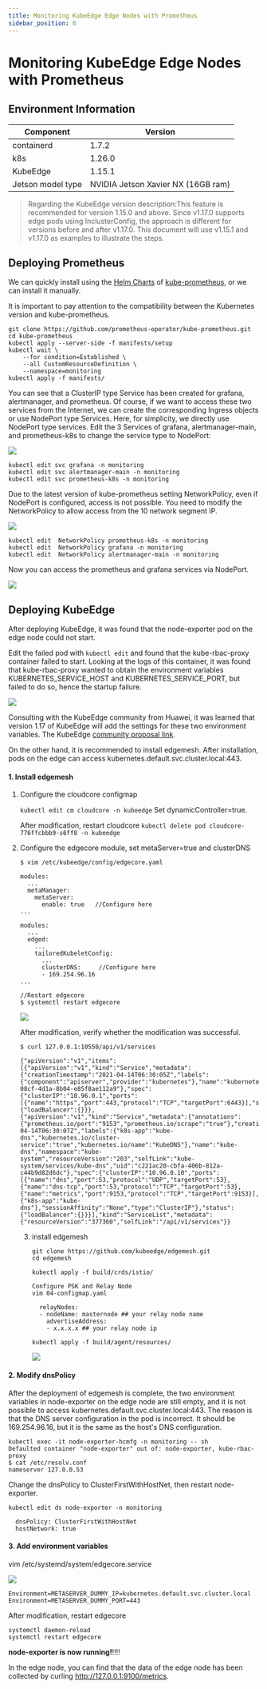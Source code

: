```yaml
---
title: Monitoring KubeEdge Edge Nodes with Prometheus
sidebar_position: 6
---
```

# Monitoring KubeEdge Edge Nodes with Prometheus

## Environment Information

| Component  | Version                            |
|------------| ---------------------------------- |
| containerd | 1.7.2                              |
| k8s        | 1.26.0                             |
| KubeEdge   | 1.15.1              |
| Jetson model type    | NVIDIA Jetson Xavier NX (16GB ram) |

> Regarding the KubeEdge version description:This feature is recommended for version 1.15.0 and above. Since v1.17.0 supports edge pods using InclusterConfig, the approach is different for versions before and after v1.17.0. This document will use v1.15.1 and v1.17.0 as examples to illustrate the steps.
## Deploying Prometheus

We can quickly install using the [Helm Charts](https://prometheus-community.github.io/helm-charts/)  of [kube-prometheus](https://github.com/prometheus-operator/kube-prometheus), or we can install it manually.

It is important to pay attention to the compatibility between the Kubernetes version and kube-prometheus.

```shell
git clone https://github.com/prometheus-operator/kube-prometheus.git
cd kube-prometheus
kubectl apply --server-side -f manifests/setup
kubectl wait \
	--for condition=Established \
	--all CustomResourceDefinition \
	--namespace=monitoring
kubectl apply -f manifests/
```

You can see that a ClusterIP type Service has been created for grafana, alertmanager, and prometheus. Of course, if we want to access these two services from the Internet, we can create the corresponding Ingress objects or use NodePort type Services. Here, for simplicity, we directly use NodePort type services. Edit the 3 Services of grafana, alertmanager-main, and prometheus-k8s to change the service type to NodePort:

![](../..\static\img\advanced\image-20240524161614721.png)

```shell
kubectl edit svc grafana -n monitoring
kubectl edit svc alertmanager-main -n monitoring
kubectl edit svc prometheus-k8s -n monitoring
```

Due to the latest version of kube-prometheus setting NetworkPolicy, even if NodePort is configured, access is not possible. You need to modify the NetworkPolicy to allow access from the 10 network segment IP.

![](../..\static\img\advanced\image-20240530111340823.png)

```
kubectl edit  NetworkPolicy prometheus-k8s -n monitoring
kubectl edit  NetworkPolicy grafana -n monitoring
kubectl edit  NetworkPolicy alertmanager-main -n monitoring
```

Now you can access the prometheus and grafana services via NodePort.

![](../..\static\img\advanced\image-20240530111642034.png)



## **Deploying**  KubeEdge 

After deploying KubeEdge, it was found that the node-exporter pod on the edge node could not start.

Edit the failed pod with `kubectl edit` and found that the kube-rbac-proxy container failed to start. Looking at the logs of this container, it was found that kube-rbac-proxy wanted to obtain the environment variables KUBERNETES_SERVICE_HOST and KUBERNETES_SERVICE_PORT, but failed to do so, hence the startup failure.

![](../..\static\img\advanced\image-20240612153658785.png)

Consulting with the KubeEdge community from Huawei, it was learned that version 1.17 of KubeEdge will add the settings for these two environment variables. The KubeEdge [community proposal link](https://github.com/wackxu/kubeedge/blob/4a7c00783de9b11e56e56968b2cc950a7d32a403/docs/proposals/edge-pod-list-watch-natively.md).

On the other hand, it is recommended to install edgemesh. After installation, pods on the edge can access kubernetes.default.svc.cluster.local:443.

####  1. Install  edgemesh

1. Configure the cloudcore configmap 

   `kubectl edit cm cloudcore -n kubeedge`   Set  dynamicController=true.

   After modification, restart cloudcore `kubectl delete pod cloudcore-776ffcbbb9-s6ff8 -n kubeedge`

2. Configure the edgecore module, set metaServer=true and clusterDNS

   ```shell
   $ vim /etc/kubeedge/config/edgecore.yaml
   
   modules:
     ...
     metaManager:
       metaServer:
         enable: true   //Configure here
   ...
   
   modules:
     ...
     edged:
       ...
       tailoredKubeletConfig:
         ...
         clusterDNS:     //Configure here
         - 169.254.96.16
   ...
   
   //Restart edgecore
   $ systemctl restart edgecore
   ```

   ![](../..\static\img\advanced\image-20240329152628525.png)

   

   After modification, verify whether the modification was successful.

   ```
   $ curl 127.0.0.1:10550/api/v1/services
   
   {"apiVersion":"v1","items":[{"apiVersion":"v1","kind":"Service","metadata":{"creationTimestamp":"2021-04-14T06:30:05Z","labels":{"component":"apiserver","provider":"kubernetes"},"name":"kubernetes","namespace":"default","resourceVersion":"147","selfLink":"default/services/kubernetes","uid":"55eeebea-08cf-4d1a-8b04-e85f8ae112a9"},"spec":{"clusterIP":"10.96.0.1","ports":[{"name":"https","port":443,"protocol":"TCP","targetPort":6443}],"sessionAffinity":"None","type":"ClusterIP"},"status":{"loadBalancer":{}}},{"apiVersion":"v1","kind":"Service","metadata":{"annotations":{"prometheus.io/port":"9153","prometheus.io/scrape":"true"},"creationTimestamp":"2021-04-14T06:30:07Z","labels":{"k8s-app":"kube-dns","kubernetes.io/cluster-service":"true","kubernetes.io/name":"KubeDNS"},"name":"kube-dns","namespace":"kube-system","resourceVersion":"203","selfLink":"kube-system/services/kube-dns","uid":"c221ac20-cbfa-406b-812a-c44b9d82d6dc"},"spec":{"clusterIP":"10.96.0.10","ports":[{"name":"dns","port":53,"protocol":"UDP","targetPort":53},{"name":"dns-tcp","port":53,"protocol":"TCP","targetPort":53},{"name":"metrics","port":9153,"protocol":"TCP","targetPort":9153}],"selector":{"k8s-app":"kube-dns"},"sessionAffinity":"None","type":"ClusterIP"},"status":{"loadBalancer":{}}}],"kind":"ServiceList","metadata":{"resourceVersion":"377360","selfLink":"/api/v1/services"}}
   
   ```

   3. install edgemesh

      ```
      git clone https://github.com/kubeedge/edgemesh.git
      cd edgemesh
      
      kubectl apply -f build/crds/istio/
      
      Configure PSK and Relay Node 
      vim 04-configmap.yaml
      
        relayNodes:
        - nodeName: masternode ## your relay node name
          advertiseAddress:
          - x.x.x.x ## your relay node ip
      
      kubectl apply -f build/agent/resources/
      ```
      
      ![](../..\static\img\advanced\image-20240329154436074.png)

#### 2. Modify dnsPolicy

After the deployment of edgemesh is complete, the two environment variables in node-exporter on the edge node are still empty, and it is not possible to access kubernetes.default.svc.cluster.local:443. The reason is that the DNS server configuration in the pod is incorrect. It should be 169.254.96.16, but it is the same as the host's DNS configuration.

```shell
kubectl exec -it node-exporter-hcmfg -n monitoring -- sh
Defaulted container "node-exporter" out of: node-exporter, kube-rbac-proxy
$ cat /etc/resolv.conf 
nameserver 127.0.0.53
```

Change the dnsPolicy to ClusterFirstWithHostNet, then restart node-exporter.

`kubectl edit ds node-exporter -n monitoring`

      dnsPolicy: ClusterFirstWithHostNet
      hostNetwork: true

#### 3. Add environment variables

vim /etc/systemd/system/edgecore.service

![](../..\static\img\advanced\image-20240329155133337.png)

```
Environment=METASERVER_DUMMY_IP=kubernetes.default.svc.cluster.local
Environment=METASERVER_DUMMY_PORT=443
```

After modification, restart edgecore

```
systemctl daemon-reload
systemctl restart edgecore
```

**node-exporter is now running!**!!!!

In the edge node, you can find that the data of the edge node has been collected by curling http://127.0.0.1:9100/metrics.

